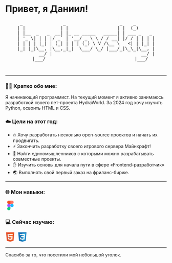 <h1>Привет, я Даниил!</h1>
<div align="center"><pre>
 _               _                    _    _       
| |             | |                  | |  (_)      
| |__  _   _  __| |_ __ _____   _____| | ___ _   _ 
| '_ \| | | |/ _` | '__/ _ \ \ / / __| |/ / | | | |
| | | | |_| | (_| | | | (_) \ V /\__ \   <| | |_| |
|_| |_|\__, |\__,_|_|  \___/ \_/ |___/_|\_\_|\__, |
        __/ |                                 __/ |
      |___/                                 |___/   

</pre></div>

---

### :man_technologist: Кратко обо мне:

<p>Я начинающий программист. На текущий момент я активно занимаюсь разработкой своего пет-проекта HydraWorld. За 2024 год хочу изучить Python, освоить HTML и CSS.</p>

### :cloud: Цели на этот год:

- :fire: Хочу разработать несколько open-source проектов и начать их продвигать.
- :zap: Закончить разработку своего игрового сервера Майнкрафт!
- :busts_in_silhouette: Найти единомышленников с которыми можно разрабатывать совместные проекты.
- :hand: Изучить основы для начала пути в сфере «Frontend-разработчик»
- :earth_asia: Выполнять свой первый заказ на фриланс-бирже.

---

### :globe_with_meridians: Мои навыки:  

<div class = "my-skills">
  <img src = "https://github.com/devicons/devicon/blob/master/icons/figma/figma-original.svg" title="Figma" alt="Figma" width="30" height="30"/>&nbsp

  ### :computer: Сейчас изучаю:
  <div class = "languages">
    <img src = "https://github.com/devicons/devicon/blob/master/icons/html5/html5-original.svg" title="HTML5" alt="HTML" width="30" height="30"/>&nbsp
    <img src = "https://github.com/devicons/devicon/blob/master/icons/css3/css3-original.svg" title="CSS3" alt="CSS" width="30" height="30"/>&nbsp

  ---

  <p>Спасибо за то, что посетили мой небольшой уголок.</p>
